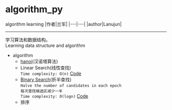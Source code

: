 # algorithm_py
algorithm learning
|作者|兰军|
|---|---|
|author|Lanujun|
****

学习算法和数据结构。  
Learning data structure and algorithm

* algorithm
    * [hanoi](https://github.com/conglanjun/algorithm_py/blob/master/algorithm_learning/hanoi.md)(汉诺塔算法)  
    * Linear Search(线性查找)  
        `Time complexity: O(n)`
        [Code](https://github.com/conglanjun/algorithm_py/blob/master/algorithm_learning/search.py)
    * [Binary Search](https://github.com/conglanjun/algorithm_py/blob/master/algorithm_learning/search.md)(折半查找)  
        `Halve the number of candidates in each epoch`  
        `每次查找候选区减少一半`  
        `Time complexity: O(logn)`
        [Code](https://github.com/conglanjun/algorithm_py/blob/master/algorithm_learning/search.py)
    * 排序
    
